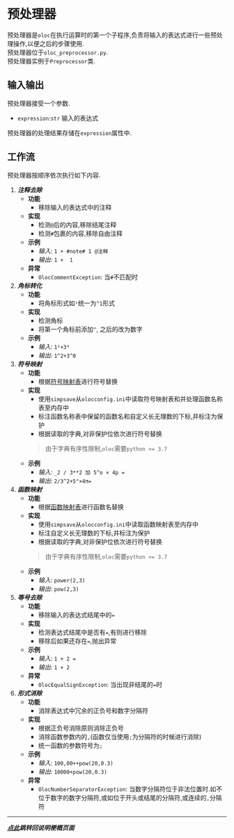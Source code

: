 # 预处理器  

预处理器是`oloc`在执行运算时的第一个子程序,负责将输入的表达式进行一些预处理操作,以便之后的步骤使用.  
预处理器位于`oloc_preprocessor.py`.  
预处理器实例于`Preprocessor`类.  

## 输入输出  

预处理器接受一个参数.  

- `expression`:`str` 输入的表达式  

预处理器的处理结果存储在`expression`属性中.    

## 工作流  

预处理器按顺序依次执行如下内容.  

1. ***注释去除***  
   - **功能**  
      - 移除输入的表达式中的注释  
   - **实现**  
      - 检测`@`后的内容,移除结尾注释  
      - 检测`#`包裹的内容,移除自由注释  
   - **示例**  
      - *输入*: `1 + #note# 1 @注释`  
      - *输出*: `1 +  1`
   - **异常**  
      - `OlocCommentException`: 当`#`不匹配时
2. ***角标转化***  
   - **功能**  
      - 将角标形式如`¹`统一为`^1`形式  
   - **实现**  
      - 检测角标  
      - 将第一个角标前添加`^`, 之后的改为数字  
   - **示例**  
      - *输入*: `1²+3⁰`  
      - *输出*: `1^2+3^0`  
3. ***符号映射***  
   - **功能**  
      - 根据[符号映射表](../数据/符号映射表.md)进行符号替换  
   - **实现**  
      - 使用`simpsave`从`olocconfig.ini`中读取符号映射表和并处理函数名称表至内存中  
      - 标注函数名称表中保留的函数名和自定义长无理数的下标,并标注为保护  
      - 根据读取的字典,对非保护位依次进行符号替换    
      > 由于字典有序性限制,`oloc`需要`python >= 3.7` 
   - **示例**  
      - *输入*: `_2 / 3**2 加 5^o × 4p =`  
      - *输出*: `2/3^2+5°×4π=`  
4. ***函数映射***  
   - **功能**  
      - 根据[函数映射表](../数据/函数映射表.md)进行函数名替换  
   - **实现**  
      - 使用`simpsave`从`olocconfig.ini`中读取函数映射表至内存中  
      - 标注自定义长无理数的下标,并标注为保护  
      - 根据读取的字典,对非保护位依次进行符号替换    
      > 由于字典有序性限制,`oloc`需要`python >= 3.7` 
   - **示例**  
      - *输入*: `power(2,3)`  
      - *输出*: `pow(2,3)`  
5. ***等号去除***  
   - **功能**  
      - 移除输入的表达式结尾中的`=`  
   - **实现**  
      - 检测表达式结尾中是否有`=`,有则进行移除  
      - 移除后如果还存在`=`,抛出异常  
   - **示例**  
      - *输入*: `1 + 2 =`  
      - *输出*: `1 + 2`
   - **异常**  
      - `OlocEqualSignException`: 当出现非结尾的`=`时  
6. ***形式消除***  
   - **功能**  
      - 消除表达式中冗余的正负号和数字分隔符  
   - **实现**  
      - 根据正负号消除原则消除正负号  
      - 消除函数参数内的`,`(函数仅当使用`;`为分隔符的时候进行消除)  
      - 统一函数的参数符号为`;`  
   - **示例**  
      - *输入*: `100,00++pow(20,0.3)`  
      - *输出*: `10000+pow(20,0.3)`  
    - **异常**  
      - `OlocNumberSeparatorException`: 当数字分隔符位于非法位置时.如不位于数字的数字分隔符,或如位于开头或结尾的分隔符,或连续的`,`分隔符

---
***[点此](../项目说明梗概.md)跳转回说明梗概页面***  
